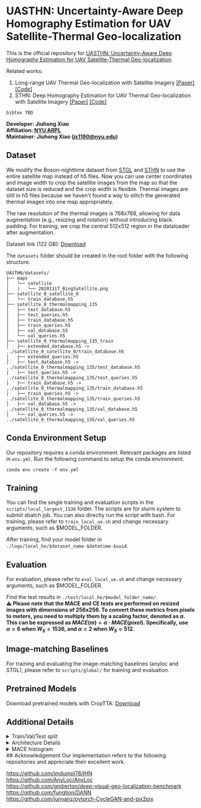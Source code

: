 # UASTHN: Uncertainty-Aware Deep Homography Estimation for UAV Satellite-Thermal Geo-localization

This is the official repository for [UASTHN: Uncertainty-Aware Deep Homography Estimation for UAV Satellite-Thermal Geo-localization]().

Related works:  
1. Long-range UAV Thermal Geo-localization with Satellite Imagery [[Paper]](https://arxiv.org/abs/2306.02994) [[Code]](https://github.com/arplaboratory/satellite-thermal-geo-localization)
2. STHN: Deep Homography Estimation for UAV Thermal Geo-localization with Satellite Imagery [[Paper]](https://arxiv.org/abs/2405.20470) [[Code]](https://github.com/arplaboratory/STHN)


```
bibtex TBD
```
**Developer: Jiuhong Xiao<br />
Affiliation: [NYU ARPL](https://wp.nyu.edu/arpl/)<br />
Maintainer: Jiuhong Xiao (jx1190@nyu.edu)<br />**

## Dataset
We modify the Boson-nighttime dataset from [STGL](https://github.com/arplaboratory/satellite-thermal-geo-localization/tree/main) and [STHN](https://github.com/arplaboratory/STHN) to use the entire satellite map instead of h5 files. Now you can use center coordinates and image width to crop the satellite images from the map so that the dataset size is reduced and the crop width is flexible. Thermal images are still in h5 files because we haven't found a way to stitch the generated thermal images into one map appropriately.

The raw resolution of the thermal images is 768x768, allowing for data augmentation (e.g., resizing and rotation) without introducing black padding. For training, we crop the central 512x512 region in the dataloader after augmentation.

Dataset link (122 GB): [Download](https://drive.google.com/drive/folders/1edQ8ZMXZJHjXe3qDR4Y9m4FxRbGsTz0Q)

The ``datasets`` folder should be created in the root folder with the following structure.

```
UASTHN/datasets/
├── maps
│   └── satellite
|   |   └── 20201117_BingSatellite.png
├── satellite_0_satellite_0
│   └── train_database.h5
├── satellite_0_thermalmapping_135
│   ├── test_database.h5
│   ├── test_queries.h5
│   ├── train_database.h5
│   ├── train_queries.h5
│   ├── val_database.h5
│   └── val_queries.h5
├── satellite_0_thermalmapping_135_train
│   ├── extended_database.h5 -> ../satellite_0_satellite_0/train_database.h5
│   ├── extended_queries.h5
│   ├── test_database.h5 -> ../satellite_0_thermalmapping_135/test_database.h5
│   ├── test_queries.h5 -> ../satellite_0_thermalmapping_135/test_queries.h5
│   ├── train_database.h5 -> ../satellite_0_thermalmapping_135/train_database.h5
│   ├── train_queries.h5 -> ../satellite_0_thermalmapping_135/train_queries.h5
│   ├── val_database.h5 -> ../satellite_0_thermalmapping_135/val_database.h5
│   └── val_queries.h5 -> ../satellite_0_thermalmapping_135/val_queries.h5
```

## Conda Environment Setup
Our repository requires a conda environment. Relevant packages are listed in ``env.yml``. Run the following command to setup the conda environment.
```
conda env create -f env.yml
```

## Training
You can find the single training and evaluation scripts in the ``scripts/local_largest_1536`` folder. The scripts are for slurm system to submit sbatch job. You can also directly run the script with bash.
For training, please refer to ``train_local_ue.sh`` and change necessary arguments, such as $MODEL_FOLDER.

After training, find your model folder in ``./logs/local_he/$dataset_name-$datetime-$uuid``.

## Evaluation
For evaluation, please refer to ``eval_local_ue.sh`` and change necessary arguments, such as $MODEL_FOLDER.

Find the test results in ``./test/local_he/$model_folder_name/``.  
**:warning: Please note that the MACE and CE tests are performed on resized images with dimensions of 256x256. To convert these metrics from pixels to meters, you need to multiply them by a scaling factor, denoted as $\alpha$. This can be expressed as $MACE(m) = \alpha \cdot MACE(pixel)$. Specifically, use $\alpha = 6$ when $W_S = 1536$, and $\alpha = 2$ when $W_S = 512$.**

## Image-matching Baselines
For training and evaluating the image-matching baselines (anyloc and STGL), please refer to ``scripts/global/`` for training and evaluation.

## Pretrained Models
Download pretrained models with CropTTA: [Download](https://drive.google.com/drive/folders/1cEH8vXzt0TMrJ6_SVaJwv4GxWYdWduZw?usp=sharing)

## Additional Details
<details>
  <summary>Train/Val/Test split</summary>
  Below is the visualization of the train-validation-test regions. The dataset includes thermal maps from six flights: three flights (conducted at 9 PM, 12 AM, and 2 AM) cover the upper region, and the other three flights (conducted at 10 PM, 1 AM, and 3 AM) cover the lower region. The lower region is further divided into training and validation subsets. The synthesized thermal images span a larger area (23,744m x 9,088m) but exclude the test region to assess generalization performance properly.
  
  ![image](https://github.com/arplaboratory/STHN/assets/29690116/8e833ba9-644e-4446-b951-7b17a5e4316b)
  
</details>
<details>
  <summary>Architecture Details</summary>
  The feature extractor consists of multiple residual blocks with multi-layer CNN and instance normalization:  
  https://github.com/arplaboratory/STHN/blob/0ad04d7fb19ba369d24184cda80941640c618631/local_pipeline/extractor.py#L177
  The iterative updater is a multi-layer CNN with group normalization:  
  https://github.com/arplaboratory/STHN/blob/eed553fb45756ce5ea35418db77383732c444c42/local_pipeline/update.py#L299  
  The TGM is using the Pix2Pix paradigm:
  https://github.com/arplaboratory/STHN/blob/eed553fb45756ce5ea35418db77383732c444c42/global_pipeline/model/network.py#L273
  
</details>

<details>
  <summary>MACE histogram</summary>
  Here are the ROC curve and MACE histogram for different values of $D_C$. These results indicate that our uncertainty estimation method performs well when $D_C$ is large, and the model exhibits a long-tail error distribution.
  ![grid_random_5_10_roc (1)-1](https://github.com/user-attachments/assets/07981833-6857-43c1-af02-a1a681cd9d22)
  ![grid_random_5_10_hist-1](https://github.com/user-attachments/assets/41c99b56-ccad-4545-9c47-f121cd19c7b6)


  
</details>
## Acknowledgement
Our implementation refers to the following repositories and appreciate their excellent work.

https://github.com/imdumpl78/IHN  
https://github.com/AnyLoc/AnyLoc  
https://github.com/gmberton/deep-visual-geo-localization-benchmark  
https://github.com/fungtion/DANN  
https://github.com/junyanz/pytorch-CycleGAN-and-pix2pix
